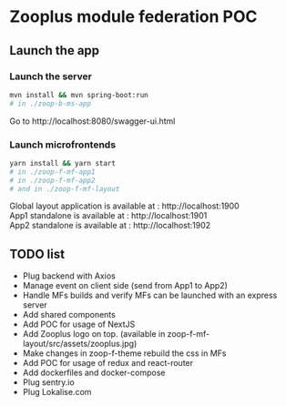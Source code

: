 # Zooplus module federation POC

## Launch the app

### Launch the server

```sh
mvn install && mvn spring-boot:run
# in ./zoop-b-ms-app  
```

Go to http://localhost:8080/swagger-ui.html

### Launch microfrontends

```sh
yarn install && yarn start
# in ./zoop-f-mf-app1  
# in ./zoop-f-mf-app2  
# and in ./zoop-f-mf-layout
```

Global layout application is available at : http://localhost:1900  
App1 standalone is available at : http://localhost:1901  
App2 standalone is available at : http://localhost:1902

## TODO list

* Plug backend with Axios
* Manage event on client side (send from App1 to App2)
* Handle MFs builds and verify MFs can be launched with an express server
* Add shared components
* Add POC for usage of NextJS
* Add Zooplus logo on top. (available in zoop-f-mf-layout/src/assets/zooplus.jpg)
* Make changes in zoop-f-theme rebuild the css in MFs
* Add POC for usage of redux and react-router
* Add dockerfiles and docker-compose
* Plug sentry.io
* Plug Lokalise.com
